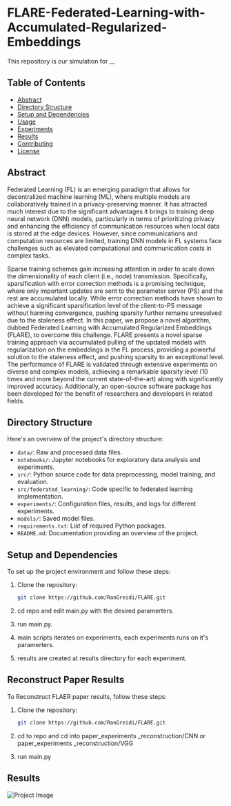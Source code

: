 # FLARE-Federated-Learning-with-Accumulated-Regularized-Embeddings

This repository is our simulation for __

## Table of Contents

- [Abstract](#Abstract)
- [Directory Structure](#directory-structure)
- [Setup and Dependencies](#setup-and-dependencies)
- [Usage](#usage)
- [Experiments](#experiments)
- [Results](#results)
- [Contributing](#contributing)
- [License](#license)

## Abstract

Federated Learning (FL) is an emerging paradigm that allows for decentralized machine learning (ML), where multiple models are collaboratively trained in a privacy-preserving manner. It has attracted much interest due to the significant advantages it brings to training deep neural network (DNN) models, particularly in terms of prioritizing privacy and enhancing the efficiency of communication resources when local data is stored at the edge devices. However, since communications and computation resources are limited, training DNN models in FL systems face challenges such as elevated computational and communication costs in complex tasks.

Sparse training schemes gain increasing attention in order to scale down the dimensionality of each client (i.e., node) transmission. Specifically, sparsification with error correction methods is a promising technique, where only important updates are sent to the parameter server (PS) and the rest are accumulated locally. While error correction methods have shown to achieve a significant sparsification level of the client-to-PS message without harming convergence, pushing sparsity further remains unresolved due to the staleness effect. In this paper, we propose a novel algorithm, dubbed Federated Learning with Accumulated Regularized Embeddings (FLARE), to overcome this challenge. FLARE presents a novel sparse training approach via accumulated pulling of the updated models with regularization on the embeddings in the FL process, providing a powerful solution to the staleness effect, and pushing sparsity to an exceptional level. The performance of FLARE is validated through extensive experiments on diverse and complex models, achieving a remarkable sparsity level (10 times and more beyond the current state-of-the-art) along with significantly improved accuracy. Additionally, an open-source software package has been developed for the benefit of researchers and developers in related fields.

## Directory Structure

Here's an overview of the project's directory structure:

- `data/`: Raw and processed data files.
- `notebooks/`: Jupyter notebooks for exploratory data analysis and experiments.
- `src/`: Python source code for data preprocessing, model training, and evaluation.
- `src/federated_learning/`: Code specific to federated learning implementation.
- `experiments/`: Configuration files, results, and logs for different experiments.
- `models/`: Saved model files.
- `requirements.txt`: List of required Python packages.
- `README.md`: Documentation providing an overview of the project.

## Setup and Dependencies

To set up the project environment and follow these steps:

1. Clone the repository:

   ```bash
   git clone https://github.com/RanGreidi/FLARE.git

2. cd repo and edit main.py with the desired paramerters.

3. run main.py.

4. main scripts iterates on experiments, each experiments runs on it's paramerters.

5. results are created at results directory for each experiment.



## Reconstruct Paper Results

To Reconstruct FLAER paper results, follow these steps:

1. Clone the repository:

   ```bash
   git clone https://github.com/RanGreidi/FLARE.git

2. cd to repo and cd into paper_experiments _reconstruction/CNN or paper_experiments _reconstruction/VGG

3. run main.py

## Results
![Project Image](results/FC_0.001R_1E_0.5TAU_10CLIENTS_1001ROUNDS_1.05Decay_50u_OSR_1RegSteps.png)
